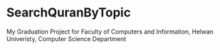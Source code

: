 # SearchQuranByTopic
My Graduation Project for Faculty of Computers and Information, Helwan Univeristy, Computer Science Department

